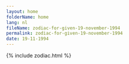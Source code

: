 ```yaml
---
layout: home
folderName: home
lang: nl
fileName: zodiac-for-given-19-november-1994
permalink: zodiac-for-given-19-november-1994
date: 19-11-1994
---
```

{% include zodiac.html %}
